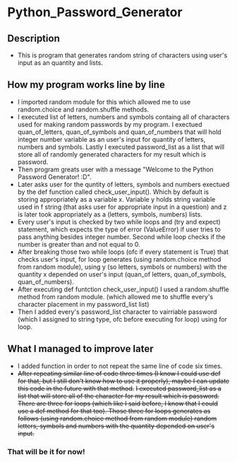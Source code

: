 # Python_Password_Generator
## Description
- This is program that generates random string of characters using user's input as an quantity and lists.
## How my program works line by line
- I imported random module for this which allowed me to use random.choice and random.shuffle methods.
- I executed list of letters, numbers and symbols containg all of characters used for making random passwords by my program. I exectued quan_of_letters, quan_of_symbols and quan_of_numbers that will hold integer number variable as an user's input for quantity of letters, numbers and symbols. Lastly I executed password_list as a list that will store all of randomly generated characters for my result which is password.
- Then program greats user with a message "Welcome to the Python Password Generator! :D".
- Later asks user for the quntity of letters, symbols and numbers exectued by the def function called check_user_input(). Which by default is storing appropriately as a variable x. Variable y holds string variable used in f string (that asks user for appropriate input in a question)  and z is later took appropriately as a (letters, symbols, numbers) lists.
- Every user's input is checked by two while loops and (try and expect) statement, which expects the type of error (ValueError) if user tries to pass anything besides integer number. Second while loop checks if the number is greater than and not equal to 0.
- After breaking those two while loops (ofc if every statement is True) that checks user's input, for loop generates (using random.choice method from random module), using y (so letters, symbols or numbers) with the quantity x depended on user's input (quan_of letters, quan_of_symbols, quan_of_numbers).
- After executing def funtction check_user_input() I used a random.shuffle method from random module. (which allowed me to shuffle every's character placement in my password_list list)
- Then I added every's password_list character to vairriable password (which I assigned to string type, ofc before executing for loop) using for loop.
## What I managed to improve later
- I added function in order to not repeat the same line of code six times.
- ~~After repeating similar line of code three times (I know I could use def for that, but I still don't know how to use it properly), maybe I can update this code in the future with that method.~~
~~I executed password_list as a list that will store all of the character for my result which is password.~~
~~There are three for loops (which like I said before, I know that I could use a def method for that too). Those three for loops generates as follows (using random.choice method from random module) random letters, symbols and numbers with the quantity depended on user's input.~~
### That will be it for now!
